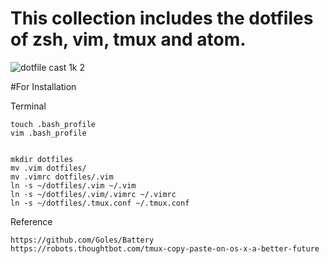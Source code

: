 # This collection includes the dotfiles of zsh, vim, tmux and atom.

![dotfile cast 1k
2](https://cloud.githubusercontent.com/assets/19645990/16610534/5f89bac0-438e-11e6-866f-342825f8ffd8.gif)


#For Installation

Terminal

    touch .bash_profile
    vim .bash_profile


    mkdir dotfiles
    mv .vim dotfiles/
    mv .vimrc dotfiles/.vim
    ln -s ~/dotfiles/.vim ~/.vim
    ln -s ~/dotfiles/.vim/.vimrc ~/.vimrc
    ln -s ~/dotfiles/.tmux.conf ~/.tmux.conf

Reference

    https://github.com/Goles/Battery
    https://robots.thoughtbot.com/tmux-copy-paste-on-os-x-a-better-future
